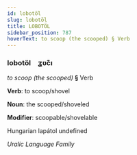 ```yaml
---
id: lobotöl
slug: lobotöl
title: LOBOTÖL
sidebar_position: 787
hoverText: to scoop (the scooped) § Verb
---
```


### lobotöl&emsp;<span kind="abugida">ʓʋc͊ı</span>

*to scoop (the scooped)* **§** Verb

**Verb**: to scoop/shovel

**Noun**: the scooped/shoveled

**Modifier**: scoopable/shovelable

Hungarian lapátol undefined

*Uralic Language Family*